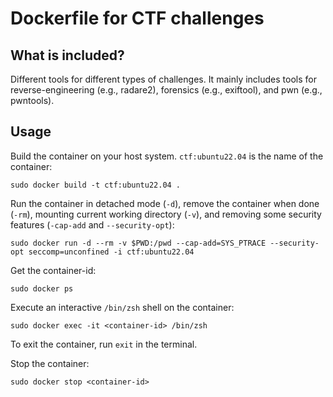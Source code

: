 # Dockerfile for CTF challenges

## What is included?

Different tools for different types of challenges. It mainly includes tools for reverse-engineering (e.g., radare2), forensics (e.g., exiftool), and pwn (e.g., pwntools).

## Usage

Build the container on your host system. `ctf:ubuntu22.04` is the name of the container:
```
sudo docker build -t ctf:ubuntu22.04 .
```

Run the container in detached mode (`-d`), remove the container when done (`-rm`), mounting current working directory (`-v`), and removing some security features (`-cap-add` and `--security-opt`):
```
sudo docker run -d --rm -v $PWD:/pwd --cap-add=SYS_PTRACE --security-opt seccomp=unconfined -i ctf:ubuntu22.04 
```

Get the container-id:
```
sudo docker ps
```

Execute an interactive `/bin/zsh` shell on the container:
```
sudo docker exec -it <container-id> /bin/zsh 
```

To exit the container, run `exit` in the terminal.

Stop the container:
```
sudo docker stop <container-id>
```
